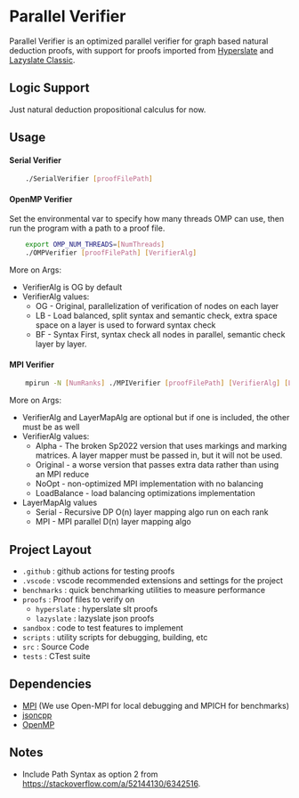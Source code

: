 # Parallel Verifier

Parallel Verifier is an optimized parallel verifier for graph based natural deduction proofs, with support for proofs
imported from [Hyperslate](http://www.logicamodernapproach.com/) and [Lazyslate Classic](https://github.com/James-Oswald/lazyslate/releases/tag/v1.0.0).

## Logic Support
Just natural deduction propositional calculus for now.

## Usage

#### Serial Verifier
```bash
    ./SerialVerifier [proofFilePath]
```

#### OpenMP Verifier
Set the environmental var to specify how many threads OMP can use, then run
the program with a path to a proof file.
```bash
    export OMP_NUM_THREADS=[NumThreads]
    ./OMPVerifier [proofFilePath] [VerifierAlg]
```
More on Args:
* VerifierAlg is OG by default
* VerifierAlg values:
  * OG - Original, parallelization of verification of nodes on each layer
  * LB - Load balanced, split syntax and semantic check, extra space space on a layer is used to forward syntax check
  * BF - Syntax First, syntax check all nodes in parallel, semantic check layer by layer.

#### MPI Verifier
```bash
    mpirun -N [NumRanks] ./MPIVerifier [proofFilePath] [VerifierAlg] [LayerMapAlg] 
```
More on Args:
* VerifierAlg and LayerMapAlg are optional but if one is included, the other must be as well
* VerifierAlg values:
  * Alpha - The broken Sp2022 version that uses markings and marking matrices. A layer mapper must be passed in, but it will not be used.
  * Original - a worse version that passes extra data rather than using an MPI reduce
  * NoOpt - non-optimized MPI implementation with no balancing
  * LoadBalance - load balancing optimizations implementation
* LayerMapAlg values
  * Serial - Recursive DP O(n) layer mapping algo run on each rank
  * MPI - MPI parallel D(n) layer mapping algo

## Project Layout
* `.github` : github actions for testing proofs
* `.vscode` : vscode recommended extensions and settings for the project
* `benchmarks` : quick benchmarking utilities to measure performance
* `proofs` : Proof files to verify on
  * `hyperslate` : hyperslate slt proofs
  * `lazyslate` : lazyslate json proofs
* `sandbox` : code to test features to implement 
* `scripts` : utility scripts for debugging, building, etc
* `src` : Source Code
* `tests` : CTest suite

## Dependencies
* [MPI](https://www.open-mpi.org/) (We use Open-MPI for local debugging and MPICH for benchmarks)
* [jsoncpp](https://github.com/open-source-parsers/jsoncpp)
* [OpenMP](https://www.openmp.org/)

## Notes
* Include Path Syntax as option 2 from https://stackoverflow.com/a/52144130/6342516.
